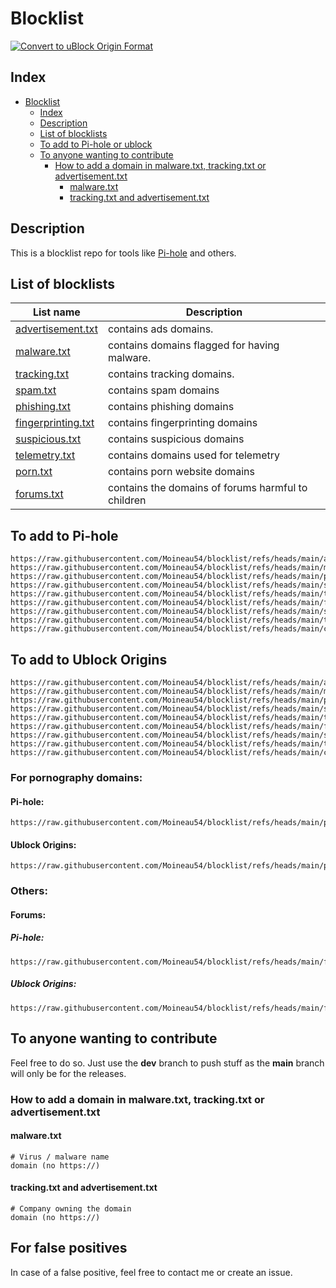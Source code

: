 # Blocklist

[![Convert to uBlock Origin Format](https://github.com/Moineau54/blocklist/actions/workflows/convert-ublock.yml/badge.svg)](https://github.com/Moineau54/blocklist/actions/workflows/convert-ublock.yml)

## Index

- [Blocklist](#blocklist)
  - [Index](#index)
  - [Description](#description)
  - [List of blocklists](#list-of-blocklists)
  - [To add to Pi-hole or ublock](#to-add-to-pi-hole-or-ublock)
  - [To anyone wanting to contribute](#to-anyone-wanting-to-contribute)
    - [How to add a domain in malware.txt, tracking.txt or advertisement.txt](#how-to-add-a-domain-in-malwaretxt-trackingtxt-or-advertisementtxt)
      - [malware.txt](#malwaretxt)
      - [tracking.txt and advertisement.txt](#trackingtxt-and-advertisementtxt)

## Description

This is a blocklist repo for tools like [Pi-hole](https://docs.pi-hole.net/) and others.

## List of blocklists

| List name | Description |
|---|---|
| [advertisement.txt](advertisment.txt) | contains ads domains. |
| [malware.txt](malware.txt) | contains domains flagged for having malware. |
| [tracking.txt](tracking.txt) | contains tracking domains. |
| [spam.txt](spam.txt) | contains spam domains |
| [phishing.txt](phishing.txt) | contains phishing domains |
| [fingerprinting.txt](fingerprinting.txt) | contains fingerprinting domains |
| [suspicious.txt](suspicious.txt) | contains suspicious domains |
| [telemetry.txt](telemetry.txt) | contains domains used for telemetry |
| [porn.txt](porn.txt) | contains porn website domains |
| [forums.txt](forums.txt) | contains the domains of forums harmful to children |

## To add to Pi-hole

```shell
https://raw.githubusercontent.com/Moineau54/blocklist/refs/heads/main/advertisement.txt
https://raw.githubusercontent.com/Moineau54/blocklist/refs/heads/main/malware.txt
https://raw.githubusercontent.com/Moineau54/blocklist/refs/heads/main/phishing.txt
https://raw.githubusercontent.com/Moineau54/blocklist/refs/heads/main/spam.txt
https://raw.githubusercontent.com/Moineau54/blocklist/refs/heads/main/tracking.txt
https://raw.githubusercontent.com/Moineau54/blocklist/refs/heads/main/fingerprinting.txt
https://raw.githubusercontent.com/Moineau54/blocklist/refs/heads/main/suspicious.txt
https://raw.githubusercontent.com/Moineau54/blocklist/refs/heads/main/telemetry.txt
https://raw.githubusercontent.com/Moineau54/blocklist/refs/heads/main/csam.txt
```

## To add to Ublock Origins

```shell
https://raw.githubusercontent.com/Moineau54/blocklist/refs/heads/main/advertisement_ublock.txt
https://raw.githubusercontent.com/Moineau54/blocklist/refs/heads/main/malware_ublock.txt
https://raw.githubusercontent.com/Moineau54/blocklist/refs/heads/main/phishing_ublock.txt
https://raw.githubusercontent.com/Moineau54/blocklist/refs/heads/main/spam_ublock.txt
https://raw.githubusercontent.com/Moineau54/blocklist/refs/heads/main/tracking_ublock.txt
https://raw.githubusercontent.com/Moineau54/blocklist/refs/heads/main/fingerprinting_ublock.txt
https://raw.githubusercontent.com/Moineau54/blocklist/refs/heads/main/suspicious_ublock.txt
https://raw.githubusercontent.com/Moineau54/blocklist/refs/heads/main/telemetry_ublock.txt
https://raw.githubusercontent.com/Moineau54/blocklist/refs/heads/main/csam_ublock.txt
```

### For pornography domains:

#### Pi-hole:
```shell
https://raw.githubusercontent.com/Moineau54/blocklist/refs/heads/main/porn.txt
```

#### Ublock Origins:
```shell
https://raw.githubusercontent.com/Moineau54/blocklist/refs/heads/main/porn_ublock.txt
```

### Others:

#### Forums:

##### Pi-hole:
```shell
https://raw.githubusercontent.com/Moineau54/blocklist/refs/heads/main/forums.txt
```

##### Ublock Origins:
```shell
https://raw.githubusercontent.com/Moineau54/blocklist/refs/heads/main/forums_ublock.txt
```

## To anyone wanting to contribute

Feel free to do so. Just use the **dev** branch to push stuff as the **main** branch will only be for the releases.

### How to add a domain in malware.txt, tracking.txt or advertisement.txt

#### malware.txt

```shell
# Virus / malware name
domain (no https://)
```

#### tracking.txt and advertisement.txt

```shell
# Company owning the domain
domain (no https://)
```

## For false positives
In case of a false positive, feel free to contact me or create an issue.
